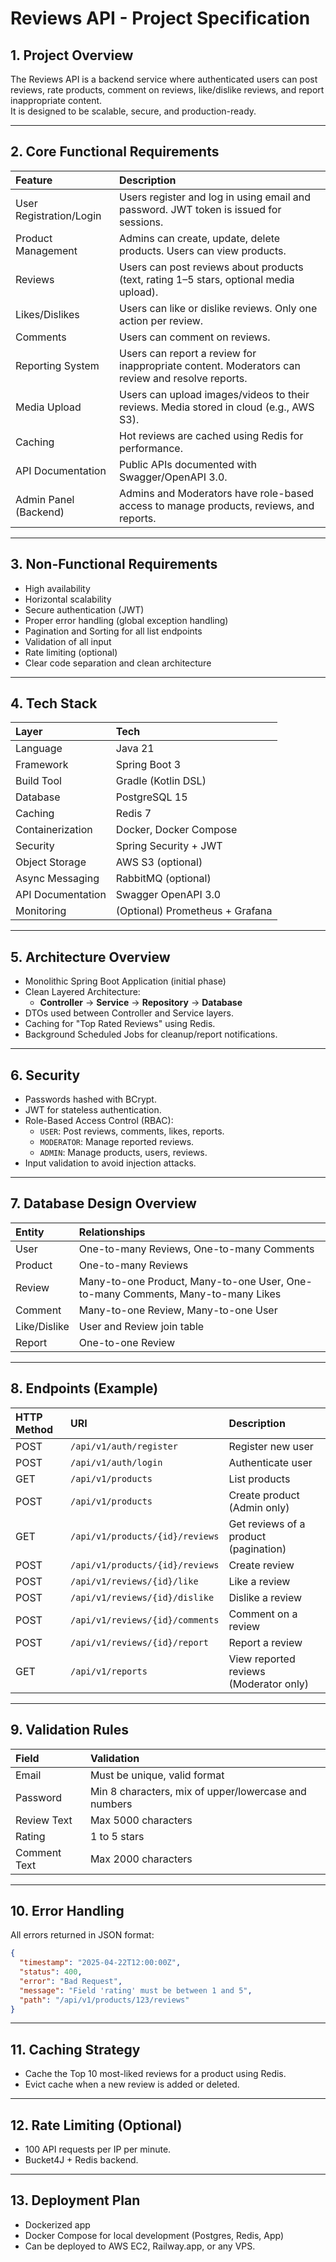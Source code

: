 # Reviews API - Project Specification

## 1. Project Overview
The Reviews API is a backend service where authenticated users can post reviews, rate products, comment on reviews, like/dislike reviews, and report inappropriate content.  
It is designed to be scalable, secure, and production-ready.

---

## 2. Core Functional Requirements

| Feature                 | Description                                                                                     |
|:------------------------|:------------------------------------------------------------------------------------------------|
| User Registration/Login | Users register and log in using email and password. JWT token is issued for sessions.           |
| Product Management      | Admins can create, update, delete products. Users can view products.                            |
| Reviews                 | Users can post reviews about products (text, rating 1–5 stars, optional media upload).          |
| Likes/Dislikes          | Users can like or dislike reviews. Only one action per review.                                  |
| Comments                | Users can comment on reviews.                                                                   |
| Reporting System        | Users can report a review for inappropriate content. Moderators can review and resolve reports. |
| Media Upload            | Users can upload images/videos to their reviews. Media stored in cloud (e.g., AWS S3).          |
| Caching                 | Hot reviews are cached using Redis for performance.                                             |
| API Documentation       | Public APIs documented with Swagger/OpenAPI 3.0.                                                |
| Admin Panel (Backend)   | Admins and Moderators have role-based access to manage products, reviews, and reports.          |

---

## 3. Non-Functional Requirements

- High availability
- Horizontal scalability
- Secure authentication (JWT)
- Proper error handling (global exception handling)
- Pagination and Sorting for all list endpoints
- Validation of all input
- Rate limiting (optional)
- Clear code separation and clean architecture

---

## 4. Tech Stack

| Layer             | Tech                            |
|:------------------|:--------------------------------|
| Language          | Java 21                         |
| Framework         | Spring Boot 3                   |
| Build Tool        | Gradle (Kotlin DSL)             |
| Database          | PostgreSQL 15                   |
| Caching           | Redis 7                         |
| Containerization  | Docker, Docker Compose          |
| Security          | Spring Security + JWT           |
| Object Storage    | AWS S3 (optional)               |
| Async Messaging   | RabbitMQ (optional)             |
| API Documentation | Swagger OpenAPI 3.0             |
| Monitoring        | (Optional) Prometheus + Grafana |

---

## 5. Architecture Overview

- Monolithic Spring Boot Application (initial phase)
- Clean Layered Architecture:
  - **Controller** → **Service** → **Repository** → **Database**
- DTOs used between Controller and Service layers.
- Caching for "Top Rated Reviews" using Redis.
- Background Scheduled Jobs for cleanup/report notifications.

---

## 6. Security

- Passwords hashed with BCrypt.
- JWT for stateless authentication.
- Role-Based Access Control (RBAC):
  - `USER`: Post reviews, comments, likes, reports.
  - `MODERATOR`: Manage reported reviews.
  - `ADMIN`: Manage products, users, reviews.
- Input validation to avoid injection attacks.

---

## 7. Database Design Overview

| Entity       | Relationships                                                                   |
|:-------------|:--------------------------------------------------------------------------------|
| User         | One-to-many Reviews, One-to-many Comments                                       |
| Product      | One-to-many Reviews                                                             |
| Review       | Many-to-one Product, Many-to-one User, One-to-many Comments, Many-to-many Likes |
| Comment      | Many-to-one Review, Many-to-one User                                            |
| Like/Dislike | User and Review join table                                                      |
| Report       | One-to-one Review                                                               |

---

## 8. Endpoints (Example)

| HTTP Method | URI                             | Description                            |
|:------------|:--------------------------------|:---------------------------------------|
| POST        | `/api/v1/auth/register`         | Register new user                      |
| POST        | `/api/v1/auth/login`            | Authenticate user                      |
| GET         | `/api/v1/products`              | List products                          |
| POST        | `/api/v1/products`              | Create product (Admin only)            |
| GET         | `/api/v1/products/{id}/reviews` | Get reviews of a product (pagination)  |
| POST        | `/api/v1/products/{id}/reviews` | Create review                          |
| POST        | `/api/v1/reviews/{id}/like`     | Like a review                          |
| POST        | `/api/v1/reviews/{id}/dislike`  | Dislike a review                       |
| POST        | `/api/v1/reviews/{id}/comments` | Comment on a review                    |
| POST        | `/api/v1/reviews/{id}/report`   | Report a review                        |
| GET         | `/api/v1/reports`               | View reported reviews (Moderator only) |

---

## 9. Validation Rules

| Field        | Validation                                           |
|:-------------|:-----------------------------------------------------|
| Email        | Must be unique, valid format                         |
| Password     | Min 8 characters, mix of upper/lowercase and numbers |
| Review Text  | Max 5000 characters                                  |
| Rating       | 1 to 5 stars                                         |
| Comment Text | Max 2000 characters                                  |

---

## 10. Error Handling

All errors returned in JSON format:

```json
{
  "timestamp": "2025-04-22T12:00:00Z",
  "status": 400,
  "error": "Bad Request",
  "message": "Field 'rating' must be between 1 and 5",
  "path": "/api/v1/products/123/reviews"
}
```

---

## 11. Caching Strategy

- Cache the Top 10 most-liked reviews for a product using Redis.
- Evict cache when a new review is added or deleted.

---

## 12. Rate Limiting (Optional)

- 100 API requests per IP per minute.
- Bucket4J + Redis backend.

---

## 13. Deployment Plan

- Dockerized app
- Docker Compose for local development (Postgres, Redis, App)
- Can be deployed to AWS EC2, Railway.app, or any VPS.